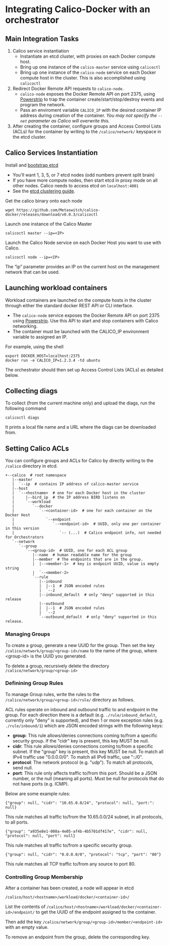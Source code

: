 # Integrating Calico-Docker with an orchestrator

## Main Integration Tasks
 
 1. Calico service instantiation
     -  Instantiate an etcd cluster, with proxies on each Docker compute host.
     -  Bring up one instance of the `calico-master` service using `calicoctl`
     -  Bring up one instance of the `calico-node` service on each Docker compute host in the cluster.  This is also accomplished using `calicoctl`
 2. Redirect Docker Remote API requests to `calico-node`.
    - `calico-node` exposes the Docker Remote API on port 2375, using [Powerstrip][] to trap the container create/start/stop/destroy events and program the network.
    - Pass an enviroment variable `CALICO_IP` with the desired container IP address during creation of the container.  _You may not specify the `--net` parameter as Calico will overwrite this._
3. After creating the container, configure groups and Access Control Lists (ACLs) for the container by writing to the `/calico/network/` keyspace in the etcd cluster.

[Powerstrip]: https://github.com/clusterhq/powerstrip


## Calico Services Instantiation

Install and [bootstrap etcd](https://www.youtube.com/watch?v=duUTk8xxGbU)

 - You'll want 1, 3, 5, or 7 etcd  nodes (odd numbers prevent split brain)
 - If you have more compute nodes, then start etcd in proxy mode on all other nodes.  Calico needs to access etcd on `localhost:4001`
 - See the [etcd clustering guide](https://github.com/coreos/etcd/blob/master/Documentation/clustering.md).

Get the calico binary onto each node

	wget https://github.com/Metaswitch/calico-docker/releases/download/v0.0.3/calicoctl

Launch one instance of the Calico Master

	calicoctl master --ip=<IP>

Launch the Calico Node service on each Docker Host you want to use with Calico.

	calicoctl node --ip=<IP>

The “ip” parameter provides an IP on the current host on the management network that can be used.

## Launching workload containers

Workload containers are launched on the compute hosts in the cluster through either the standard docker REST API or CLI interface.

 - The `calico-node` service exposes the Docker Remote API on port 2375 using [Powerstrip][].  Use this API to start and stop containers with Calico networking.
 - The container must be launched with the CALICO_IP environment variable to assigned an IP.

For example, using the shell

	export DOCKER_HOST=localhost:2375
	docker run -e CALICO_IP=1.2.3.4 -td ubuntu

The orchestrator should then set up Access Control Lists (ACLs) as detailed below.

## Collecting diags
To collect (from the current machine only) and upload the diags, run the following command

	calicoctl diags

It prints a local file name and a URL where the diags can be downloaded from.


## Setting Calico ACLs

You can configure groups and ACLs for Calico by directly writing to the `/calico` directory in etcd.

 	+--calico  # root namespace
	   |--master
	   |  `--ip  # contains IP address of calico-master service
	   |--host
	   |  `--<hostname>  # one for each Docker host in the cluster 
	   |     |--bird_ip  # the IP address BIRD listens on
	   |     `--workload
	   |        `--docker
	   |           `--<container-id>  # one for each container on the Docker Host
	   |              `--endpoint
	   |                 `--<endpoint-id>  # UUID, only one per container in this version
	   |                    `-- (...)  # Calico endpoint info, not needed for Orchestrators
	   `--network
	      `--group
	         `--<group-id>  # UUID, one for each ACL group
	            |--name  # human readable name for the group
	            |--member  # The endpoints that are in the group.
	            |  |--<member-1>  # key is endpoint UUID, value is empty string
	            |  `--<member-2>
	            `--rule
	               |--inbound
	               |  |--1  # JSON encoded rules
	               |  `--2  
	               |--inbound_default  # only "deny" supported in this release
	               |--outbound
	               |  |--1  # JSON encoded rules
	               |  `--2  
	               `--outbound_default  # only "deny" supported in this release.

### Managing Groups

To create a group, generate a new UUID for the group.  Then set the key `/calico/network/group/<group-id>/name` to the name of the group, where &lt;group-id&gt; is the UUID you generated.

To delete a group, recursively delete the directory `/calico/network/group/<group-id>`

### Definining Group Rules

To manage Group rules, write the rules to the `/calico/network/group/<group-id>/rule/` directory as follows.

ACL rules operate on inbound and outbound traffic to and endpoint in the group.  For each direction there is a default (e.g. `./rule/inbound_default`, currently only "deny" is supported), and then 1 or more exception rules (e.g. `./rule/inbound/1`) which are JSON encoded strings with the following keys:

 - **group**: This rule allows/denies connections coming to/from a specific security group. If the "cidr" key is present, this key MUST be null.
 - **cidr**: This rule allows/denies connections coming to/from a specific subnet. If the "group" key is present, this key MUST be null.  To match all IPv4 traffic use "0.0.0.0/0".  To match all IPv6 traffic, use "::/0".
 - **protocol**: The network protocol (e.g. "udp"). To match all protocols, send null.
 - **port**: This rule only affects traffic to/from this port. Should be a JSON number, or the null (meaning all ports). Must be null for protocols that do not have ports (e.g. ICMP).

Below are some example rules:

	{"group": null, "cidr": "10.65.0.0/24", "protocol": null, "port:": null}

This rule matches all traffic to/from the 10.65.0.0/24 subnet, in all protocols, to all ports.

	{"group": "a935e8e1-008a-4e05-af4b-4b5701df417e", "cidr": null, "protocol": null, "port": null}

This rule matches all traffic to/from a specific security group.

	{"group": null, "cidr": "0.0.0.0/0", "protocol": "tcp", "port": "80"}

This rule matches all TCP traffic to/from any source to port 80.

	
###  Controlling Group Membership

After a container has been created, a node will appear in etcd

	/calico/host/<hostname>/workload/docker/<container-id>/

List the contents of `/calico/host/<hostname>/workload/docker/<container-id>/endpoint/` to get the UUID of the endpoint assigned to the container.

Then add the key `/calico/network/group/<group-id>/member/<endpoint-id>` with an empty value.

To remove an endpoint from the group, delete the corresponding key.

 
